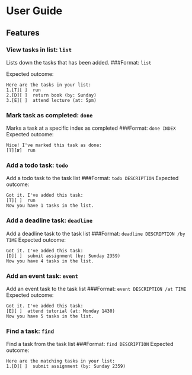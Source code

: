 # User Guide

## Features 

### View tasks in list: `list`
Lists down the tasks that has been added.
###Format: `list`

Expected outcome:
```text
Here are the tasks in your list:
1.[T][ ]  run
2.[D][ ]  return book (by: Sunday)
3.[E][ ]  attend lecture (at: 5pm)
```
### Mark task as completed: `done`
Marks a task at a specific index as completed
###Format: `done INDEX`
Expected outcome:
```text
Nice! I've marked this task as done:
[T][✘]  run
```
### Add a todo task: `todo`
Add a todo task to the task list
###Format: `todo DESCRIPTION`
Expected outcome:
```text
Got it. I've added this task: 
[T][ ]  run
Now you have 1 tasks in the list.
```
### Add a deadline task: `deadline`
Add a deadline task to the task list
###Format: `deadline DESCRIPTION /by TIME`
Expected outcome:
```text
Got it. I've added this task: 
[D][ ]  submit assignment (by: Sunday 2359)
Now you have 4 tasks in the list.
```
### Add an event task: `event`
Add an event task to the task list
###Format: `event DESCRIPTION /at TIME`
Expected outcome:
```text
Got it. I've added this task: 
[E][ ]  attend tutorial (at: Monday 1430)
Now you have 5 tasks in the list.
```
### Find a task: `find`
Find a task from the task list
###Format: `find DESCRIPTION`
Expected outcome:
```text
Here are the matching tasks in your list: 
1.[D][ ]  submit assignment (by: Sunday 2359)
```

